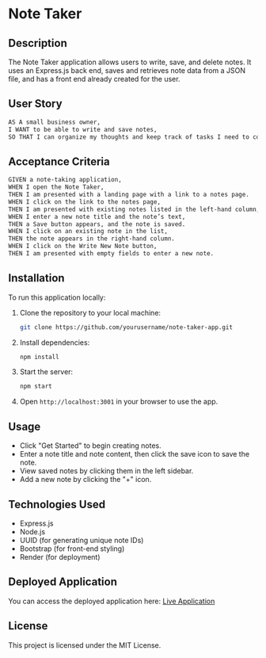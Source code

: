 # Note Taker

## Description

The Note Taker application allows users to write, save, and delete notes. It uses an Express.js back end, saves and retrieves note data from a JSON file, and has a front end already created for the user.

## User Story

```md
AS A small business owner,
I WANT to be able to write and save notes,
SO THAT I can organize my thoughts and keep track of tasks I need to complete.
```

## Acceptance Criteria

```md
GIVEN a note-taking application,
WHEN I open the Note Taker,
THEN I am presented with a landing page with a link to a notes page.
WHEN I click on the link to the notes page,
THEN I am presented with existing notes listed in the left-hand column, plus empty fields to enter a new note title and the note’s text in the right-hand column.
WHEN I enter a new note title and the note’s text,
THEN a Save button appears, and the note is saved.
WHEN I click on an existing note in the list,
THEN the note appears in the right-hand column.
WHEN I click on the Write New Note button,
THEN I am presented with empty fields to enter a new note.
```

## Installation

To run this application locally:

1. Clone the repository to your local machine:
   ```bash
   git clone https://github.com/yourusername/note-taker-app.git
   ```

2. Install dependencies:
   ```bash
   npm install
   ```

3. Start the server:
   ```bash
   npm start
   ```

4. Open `http://localhost:3001` in your browser to use the app.

## Usage

- Click "Get Started" to begin creating notes.
- Enter a note title and note content, then click the save icon to save the note.
- View saved notes by clicking them in the left sidebar.
- Add a new note by clicking the "+" icon.

## Technologies Used

- Express.js
- Node.js
- UUID (for generating unique note IDs)
- Bootstrap (for front-end styling)
- Render (for deployment)

## Deployed Application

You can access the deployed application here: [Live Application](https://one1-challenge-7yp6.onrender.com)

## License

This project is licensed under the MIT License.
